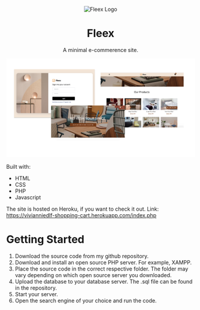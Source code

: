 <p align="center">
  <img alt="Fleex Logo" src="https://assets.website-files.com/614f0d68de16650e3a327379/61505e1afcc784409915d1c7_Orange.svg" width="100" />
</p>
<h1 align="center">
  Fleex
</h1>
<p align="center">
  A minimal e-commerence site.
</p>
<p align="center">
  <a href="https://assets.website-files.com/614f0d68de16650e3a327379/61505e1afcc784409915d1c7_Orange.svg">
    <img alt="Version" src="https://github.com/vivdlf/ecommerce-site/blob/main/images/Untitled.png" />
  </a>
</p>

Built with:
* HTML
* CSS
* PHP
* Javascript

The site is hosted on Heroku, if you want to check it out. Link: https://vivianniedlf-shopping-cart.herokuapp.com/index.php

# Getting Started

1. Download the source code from my github repository.
2. Download and install an open source PHP server. For example, XAMPP.
3. Place the source code in the correct respective folder. The folder may vary depending on which open source server you downloaded.
4. Upload the database to your database server. The .sql file can be found in the repository.
5. Start your server.
6. Open the search engine of your choice and run the code.
